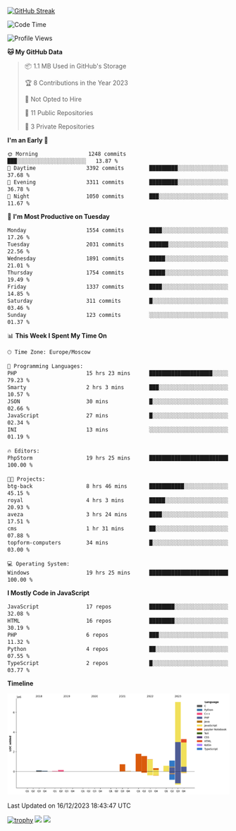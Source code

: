 [![GitHub Streak](https://github-readme-streak-stats.herokuapp.com/?user=yogik10)](https://git.io/streak-stats)
<!--START_SECTION:waka-->
![Code Time](http://img.shields.io/badge/Code%20Time-102%20hrs%2059%20mins-blue)

![Profile Views](http://img.shields.io/badge/Profile%20Views-0-blue)

**🐱 My GitHub Data** 

> 📦 1.1 MB Used in GitHub's Storage 
 > 
> 🏆 8 Contributions in the Year 2023
 > 
> 🚫 Not Opted to Hire
 > 
> 📜 11 Public Repositories 
 > 
> 🔑 3 Private Repositories 
 > 
**I'm an Early 🐤** 

```text
🌞 Morning                1248 commits        ███░░░░░░░░░░░░░░░░░░░░░░   13.87 % 
🌆 Daytime                3392 commits        █████████░░░░░░░░░░░░░░░░   37.68 % 
🌃 Evening                3311 commits        █████████░░░░░░░░░░░░░░░░   36.78 % 
🌙 Night                  1050 commits        ███░░░░░░░░░░░░░░░░░░░░░░   11.67 % 
```
📅 **I'm Most Productive on Tuesday** 

```text
Monday                   1554 commits        ████░░░░░░░░░░░░░░░░░░░░░   17.26 % 
Tuesday                  2031 commits        ██████░░░░░░░░░░░░░░░░░░░   22.56 % 
Wednesday                1891 commits        █████░░░░░░░░░░░░░░░░░░░░   21.01 % 
Thursday                 1754 commits        █████░░░░░░░░░░░░░░░░░░░░   19.49 % 
Friday                   1337 commits        ████░░░░░░░░░░░░░░░░░░░░░   14.85 % 
Saturday                 311 commits         █░░░░░░░░░░░░░░░░░░░░░░░░   03.46 % 
Sunday                   123 commits         ░░░░░░░░░░░░░░░░░░░░░░░░░   01.37 % 
```


📊 **This Week I Spent My Time On** 

```text
🕑︎ Time Zone: Europe/Moscow

💬 Programming Languages: 
PHP                      15 hrs 23 mins      ████████████████████░░░░░   79.23 % 
Smarty                   2 hrs 3 mins        ███░░░░░░░░░░░░░░░░░░░░░░   10.57 % 
JSON                     30 mins             █░░░░░░░░░░░░░░░░░░░░░░░░   02.66 % 
JavaScript               27 mins             █░░░░░░░░░░░░░░░░░░░░░░░░   02.34 % 
INI                      13 mins             ░░░░░░░░░░░░░░░░░░░░░░░░░   01.19 % 

🔥 Editors: 
PhpStorm                 19 hrs 25 mins      █████████████████████████   100.00 % 

🐱‍💻 Projects: 
btg-back                 8 hrs 46 mins       ███████████░░░░░░░░░░░░░░   45.15 % 
royal                    4 hrs 3 mins        █████░░░░░░░░░░░░░░░░░░░░   20.93 % 
aveza                    3 hrs 24 mins       ████░░░░░░░░░░░░░░░░░░░░░   17.51 % 
cms                      1 hr 31 mins        ██░░░░░░░░░░░░░░░░░░░░░░░   07.88 % 
topform-computers        34 mins             █░░░░░░░░░░░░░░░░░░░░░░░░   03.00 % 

💻 Operating System: 
Windows                  19 hrs 25 mins      █████████████████████████   100.00 % 
```

**I Mostly Code in JavaScript** 

```text
JavaScript               17 repos            ████████░░░░░░░░░░░░░░░░░   32.08 % 
HTML                     16 repos            ████████░░░░░░░░░░░░░░░░░   30.19 % 
PHP                      6 repos             ███░░░░░░░░░░░░░░░░░░░░░░   11.32 % 
Python                   4 repos             ██░░░░░░░░░░░░░░░░░░░░░░░   07.55 % 
TypeScript               2 repos             █░░░░░░░░░░░░░░░░░░░░░░░░   03.77 % 
```



**Timeline**

![Lines of Code chart](https://raw.githubusercontent.com/Yogik10/Yogik10/main/assets/bar_graph.png)


 Last Updated on 16/12/2023 18:43:47 UTC
<!--END_SECTION:waka-->
[![trophy](https://github-profile-trophy.vercel.app/?username=yogik10)](https://github.com/ryo-ma/github-profile-trophy)
![](https://github-profile-summary-cards.vercel.app/api/cards/profile-details?username=yogik10&theme=solarized_dark)
![](https://github-profile-summary-cards.vercel.app/api/cards/most-commit-language?username=yogik10&theme=solarized_dark)


